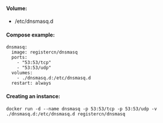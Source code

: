 #### Volume:

- /etc/dnsmasq.d

#### Compose example:

    dnsmasq:
      image: registercn/dnsmasq
      ports:
        - "53:53/tcp"
        - "53:53/udp"
      volumes:
        - ./dnsmasq.d:/etc/dnsmasq.d
      restart: always

#### Creating an instance:

    docker run -d --name dnsmasq -p 53:53/tcp -p 53:53/udp -v ./dnsmasq.d:/etc/dnsmasq.d registercn/dnsmasq
